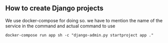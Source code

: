 ## How to create Django projects

We use docker-compose for doing so. we have to mention the name of the service in the command and actual command to use

`docker-compose run app sh -c "django-admin.py startproject app ."`
